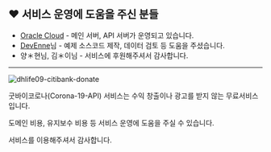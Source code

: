 ## ❤️ 서비스 운영에 도움을 주신 분들
- [Oracle Cloud](https://www.oracle.com/cloud/) - 메인 서버, API 서버가 운영되고 있습니다.
- [DevEnne](https://github.com/DevEnne)님 - 예제 소스코드 제작, 데이터 검토 등 도움을 주셨습니다.
- 양＊현님, 김＊이님 - 서비스에 후원해주셔서 감사합니다.

---

![dhlife09-citibank-donate](https://user-images.githubusercontent.com/22024308/147379028-48b44526-0b71-41c5-9ee1-3d735fe92d01.jpg)


굿바이코로나(Corona-19-API) 서비스는 수익 창출이나 광고를 받지 않는 무료서비스 입니다.

도메인 비용, 유지보수 비용 등 서비스 운영에 도움을 주실 수 있습니다.

서비스를 이용해주셔서 감사합니다.
